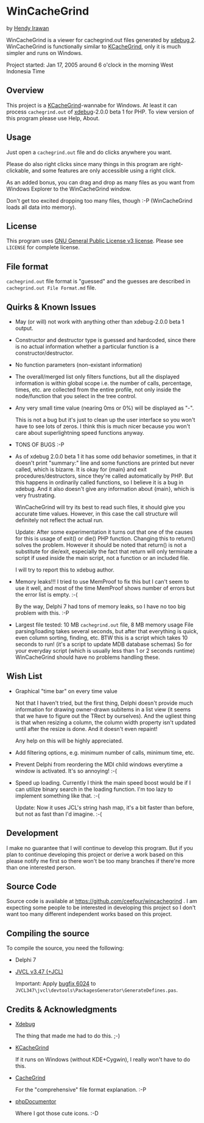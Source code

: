 # WinCacheGrind

by [Hendy Irawan](http://www.hendyirawan.com/)

WinCacheGrind is a viewer for cachegrind.out files generated by [xdebug 2](http://xdebug.org/).
WinCacheGrind is functionally similar to [KCacheGrind](http://kcachegrind.sourceforge.net/),
only it is much simpler and runs on Windows.

Project started: Jan 17, 2005 around 6 o'clock in the morning West Indonesia Time

## Overview

This project is a [KCacheGrind](http://kcachegrind.sourceforge.net/)-wannabe for Windows.
At least it can process `cachegrind.out` of [xdebug](http://xdebug.org/)-2.0.0 beta 1 for PHP.
To view version of this program please use Help, About.

## Usage

Just open a `cachegrind.out` file and do clicks anywhere you want.

Please do also right clicks since many things in this program are right-clickable, and some features are only accessible using a right click.

As an added bonus, you can drag and drop as many files as you want from Windows Explorer to the 
WinCacheGrind window. 

Don't get too excited dropping too many files, though :-P (WinCacheGrind loads all data into memory).

## License

This program uses [GNU General Public License v3 license](https://www.gnu.org/copyleft/gpl.html).
Please see `LICENSE` for complete license.

## File format

`cachegrind.out` file format is "guessed" and the guesses are described in
`cachegrind.out File Format.md` file.

## Quirks & Known Issues

* May (or will) not work with anything other than xdebug-2.0.0 beta 1 output.
* Constructor and destructor type is guessed and hardcoded, since there is no
  actual information whether a particular function is a constructor/destructor.
* No function parameters (non-existant information)
* The overall/merged list only filters functions, but all the displayed information
  is within global scope i.e. the number of calls, percentage, times, etc.
  are collected from the entire profile, not only inside the node/function that
  you select in the tree control.
* Any very small time value (nearing 0ms or 0%) will be displayed as "-".

	This is not a bug but it's just to clean up the user interface so you won't
	have to see lots of zeros. I think this is much nicer because you won't
	care about superlightning speed functions anyway.

* TONS OF BUGS :-P
* As of xdebug 2.0.0 beta 1 it has some odd behavior sometimes, in that it doesn't
  print "summary:" line and some functions are printed but never called, which is
  bizarre. It is okay for {main} and exit procedures/destructors, since they're
  called automatically by PHP. But this happens in ordinarily called functions,
  so I believe it is a bug in xdebug. And it also doesn't give any information
  about {main}, which is very frustrating.
  
	WinCacheGrind will try its best to read such files, it should give you
	accurate time values. However, in this case the call structure will definitely
	not reflect the actual run.
	
	Update: After some experimentation it turns out that one of the causes for
	this is usage of exit() or die() PHP function. Changing this to return()
	solves the problem. However it should be noted that return() is not a
	substitute for die/exit, especially the fact that return will only terminate
	a script if used inside the main script, not a function or an included file.
	
	I will try to report this to xdebug author.
	
* Memory leaks!!! I tried to use MemProof to fix this but I can't seem to
  use it well, and most of the time MemProof shows number of errors but
  the error list is empty. :-(

	By the way, Delphi 7 had tons of memory leaks, so I have no too big problem
	with this. :-P
	
* Largest file tested: 10 MB `cachegrind.out` file, 8 MB memory usage
  File parsing/loading takes several seconds, but after that everything is
  quick, even column sorting, finding, etc. BTW this is a script which takes
  10 seconds to run! (it's a script to update MDB database schemas) So for
  your everyday script (which is usually less than 1 or 2 seconds runtime)
  WinCacheGrind should have no problems handling these.

## Wish List

* Graphical "time bar" on every time value

	Not that I haven't tried, but the first thing, Delphi doesn't provide much
	information for drawing owner-drawn subitems in a list view (it seems that
	we have to figure out the TRect by ourselves). And the ugliest thing is
	that when resizing a column, the column width property isn't updated until
	after the resize is done. And it doesn't even repaint!
	
	Any help on this will be highly appreciated.
	
* Add filtering options, e.g. minimum number of calls, minimum time, etc.
* Prevent Delphi from reordering the MDI child windows everytime a window
  is activated. It's so annoying! :-(
* Speed up loading. Currently I think the main speed boost would be if
  I can utilize binary search in the loading function. I'm too lazy to
  implement something like that. :-(
  
	Update: Now it uses JCL's string hash map, it's a bit faster than before,
	but not as fast than I'd imagine. :-(

## Development

I make no guarantee that I will continue to develop this program.
But if you plan to continue developing this project or derive a work based on this 
please notify me first so there won't be too many branches if there're more than one interested person.

## Source Code

Source code is available at https://github.com/ceefour/wincachegrind .
I am expecting some people
to be interested in developing this project so I don't want too many different
independent works based on this project.

## Compiling the source

To compile the source, you need the following:

* Delphi 7
* [JVCL v3.47 (+JCL)](http://sourceforge.net/projects/jvcl/files/JVCL%203/JVCL%203.47/)

	Important: Apply [bugfix 6024](http://issuetracker.delphi-jedi.org/view.php?id=6024)
	to `JVCL347\jvcl\devtools\PackagesGenerator\GenerateDefines.pas`.

## Credits & Acknowledgments

* [Xdebug](http://www.xdebug.org)

	The thing that made me had to do this. ;-)

* [KCacheGrind](http://kcachegrind.sourceforge.net)

	If it runs on Windows (without KDE+Cygwin), I really won't have to do this.

* [CacheGrind](http://valgrind.org/docs/manual/cg-manual.html)

	For the "comprehensive" file format explanation. :-P

* [phpDocumentor](http://phpdocu.sourceforge.net)

	Where I got those cute icons. :-D
